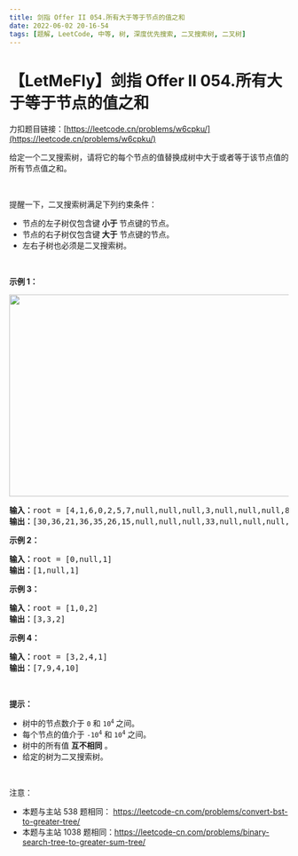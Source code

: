 ```yaml
---
title: 剑指 Offer II 054.所有大于等于节点的值之和
date: 2022-06-02 20-16-54
tags: [题解, LeetCode, 中等, 树, 深度优先搜索, 二叉搜索树, 二叉树]
---
```


# 【LetMeFly】剑指 Offer II 054.所有大于等于节点的值之和

力扣题目链接：[https://leetcode.cn/problems/w6cpku/](https://leetcode.cn/problems/w6cpku/)

<p><span style="font-size:10.5pt"><span style="font-family:Calibri"><span style="font-size:10.5000pt"><span style="font-family:宋体"><font face="宋体">给定一个二叉搜索树，请将它的每个</font></span></span></span></span>节点<span style="font-size:10.5pt"><span style="font-family:Calibri"><span style="font-size:10.5000pt"><span style="font-family:宋体"><font face="宋体">的值替换成树中大于或者等于该</font></span></span></span></span>节点<span style="font-size:10.5pt"><span style="font-family:Calibri"><span style="font-size:10.5000pt"><span style="font-family:宋体"><font face="宋体">值的所有</font></span></span></span></span>节点<span style="font-size:10.5pt"><span style="font-family:Calibri"><span style="font-size:10.5000pt"><span style="font-family:宋体"><font face="宋体">值之和。</font></span></span></span></span></p>

<p style="margin:0pt 0pt 0.0001pt; text-align:justify">&nbsp;</p>

<p>提醒一下，二叉搜索树满足下列约束条件：</p>

<ul>
	<li>节点的左子树仅包含键<strong> 小于 </strong>节点键的节点。</li>
	<li>节点的右子树仅包含键<strong> 大于</strong> 节点键的节点。</li>
	<li>左右子树也必须是二叉搜索树。</li>
</ul>

<p>&nbsp;</p>

<p><strong>示例 1：</strong></p>

<p><strong><img alt="" src="https://assets.leetcode-cn.com/aliyun-lc-upload/uploads/2019/05/03/tree.png" style="height: 364px; width: 534px;" /></strong></p>

<pre>
<strong>输入：</strong>root<strong> </strong>=<strong> </strong>[4,1,6,0,2,5,7,null,null,null,3,null,null,null,8]
<strong>输出：</strong>[30,36,21,36,35,26,15,null,null,null,33,null,null,null,8]
</pre>

<p><strong>示例 2：</strong></p>

<pre>
<strong>输入：</strong>root = [0,null,1]
<strong>输出：</strong>[1,null,1]
</pre>

<p><strong>示例 3：</strong></p>

<pre>
<strong>输入：</strong>root = [1,0,2]
<strong>输出：</strong>[3,3,2]
</pre>

<p><strong>示例 4：</strong></p>

<pre>
<strong>输入：</strong>root = [3,2,4,1]
<strong>输出：</strong>[7,9,4,10]
</pre>

<p>&nbsp;</p>

<p><strong>提示：</strong></p>

<ul>
	<li>树中的节点数介于 <code>0</code>&nbsp;和 <code>10<sup>4</sup></code><sup>&nbsp;</sup>之间。</li>
	<li>每个节点的值介于 <code>-10<sup>4</sup></code>&nbsp;和&nbsp;<code>10<sup>4</sup></code>&nbsp;之间。</li>
	<li>树中的所有值 <strong>互不相同</strong> 。</li>
	<li>给定的树为二叉搜索树。</li>
</ul>

<p>&nbsp;</p>

<p><meta charset="UTF-8" />注意：</p>

<ul>
	<li>本题与主站 538&nbsp;题相同：&nbsp;<a href="https://leetcode-cn.com/problems/convert-bst-to-greater-tree/">https://leetcode-cn.com/problems/convert-bst-to-greater-tree/</a></li>
	<li>本题与主站 1038&nbsp;题相同：<a href="https://leetcode-cn.com/problems/binary-search-tree-to-greater-sum-tree/">https://leetcode-cn.com/problems/binary-search-tree-to-greater-sum-tree/</a></li>
</ul>


    